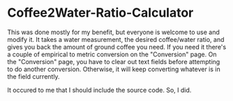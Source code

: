 # Coffee2Water-Ratio-Calculator
This was done mostly for my benefit, but everyone is welcome to use and modify it. 
It takes a water measurement, the desired coffee/water ratio, and gives you back the amount of ground coffee you need. 
If you need it there's a couple of empirical to metric conversion on the "Conversion" page.
On the "Conversion" page, you have to clear out text fields before attempting to do another conversion.
Otherwise, it will keep converting whatever is in the field currently.

It occured to me that I should include the source code. So, I did.
